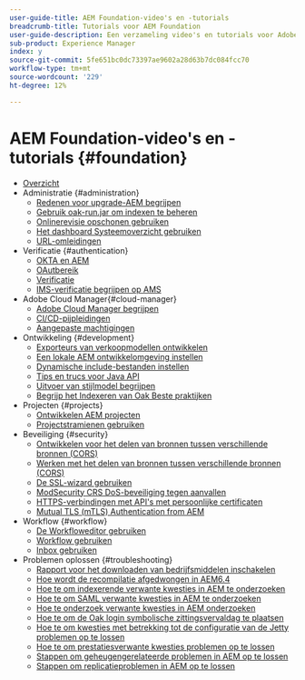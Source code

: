 ```yaml
---
user-guide-title: AEM Foundation-video's en -tutorials
breadcrumb-title: Tutorials voor AEM Foundation
user-guide-description: Een verzameling video's en tutorials voor Adobe Experience Manager Foundation.
sub-product: Experience Manager
index: y
source-git-commit: 5fe651bc0dc73397ae9602a28d63b7dc084fcc70
workflow-type: tm+mt
source-wordcount: '229'
ht-degree: 12%

---
```



# AEM Foundation-video&#39;s en -tutorials {#foundation}

+ [Overzicht](./overview.md)
+ Administratie {#administration}
   + [Redenen voor upgrade-AEM begrijpen](./administration/understand-reasons-to-upgrade.md)
   + [Gebruik oak-run.jar om indexen te beheren](./administration/use-oak-run-jar-to-manage-indexes.md)
   + [Onlinerevisie opschonen gebruiken](./administration/use-online-revision-clean-up.md)
   + [Het dashboard Systeemoverzicht gebruiken](./administration/use-the-system-overview-dashboard.md)
   + [URL-omleidingen](./administration/url-redirection.md)
+ Verificatie {#authentication}
   + [OKTA en AEM](authentication/okta-saml-integration.md)
   + [OAutbereik](authentication/oauth-code-sample-develop.md)
   + [Verificatie](authentication/authentication-support-article-understand.md)
   + [IMS-verificatie begrijpen op AMS](authentication/adobe-ims-authentication-technical-video-understand.md)
+ Adobe Cloud Manager{#cloud-manager}
   + [Adobe Cloud Manager begrijpen](./cloud-manager/understand-cloud-manager-for-aem.md)
   + [CI/CD-pijpleidingen](./cloud-manager/use-the-cicd-pipeline-in-cloud-manager-for-aem.md)
   + [Aangepaste machtigingen](./cloud-manager/cloud-permissions.md)
+ Ontwikkeling {#development}
   + [Exporteurs van verkoopmodellen ontwikkelen](./development/develop-sling-model-exporter.md)
   + [Een lokale AEM ontwikkelomgeving instellen](./development/set-up-a-local-aem-development-environment.md)
   + [Dynamische include-bestanden instellen](./development/set-up-sling-dynamic-include.md)
   + [Tips en trucs voor Java API](./development/understand-java-api-best-practices.md)
   + [Uitvoer van stijlmodel begrijpen](./development/understand-sling-model-exporter.md)
   + [Begrijp het Indexeren van Oak Beste praktijken](./development/understand-indexing-best-practices.md)
+ Projecten {#projects}
   + [Ontwikkelen AEM projecten](./projects/develop-aem-projects.md)
   + [Projectstramienen gebruiken](./projects/use-project-masters.md)
+ Beveiliging {#security}
   + [Ontwikkelen voor het delen van bronnen tussen verschillende bronnen (CORS)](./security/develop-for-cross-origin-resource-sharing.md)
   + [Werken met het delen van bronnen tussen verschillende bronnen (CORS)](./security/understand-cross-origin-resource-sharing.md)
   + [De SSL-wizard gebruiken](./security/use-the-ssl-wizard.md)
   + [ModSecurity CRS DoS-beveiliging tegen aanvallen](./security/modsecurity-crs-dos-attack-protection.md)
   + [HTTPS-verbindingen met API&#39;s met persoonlijke certificaten](./security/call-internal-apis-having-private-certificate.md)
   + [Mutual TLS (mTLS) Authentication from AEM](./security/mutual-tls-authentication.md)
+ Workflow {#workflow}
   + [De Workfloweditor gebruiken](./workflow/use-the-workflow-editor.md)
   + [Workflow gebruiken](./workflow/use-workflow.md)
   + [Inbox gebruiken](./workflow/use-the-inbox.md)
+ Problemen oplossen {#troubleshooting}
   + [Rapport voor het downloaden van bedrijfsmiddelen inschakelen](./troubleshooting/how-to-enable-asset-download-report.md)
   + [Hoe wordt de recompilatie afgedwongen in AEM6.4](./troubleshooting/how-to-force-recompilation.md)
   + [Hoe te om indexerende verwante kwesties in AEM te onderzoeken](./troubleshooting/how-to-investigate-indexing-related-issues.md)
   + [Hoe te om SAML verwante kwesties in AEM te onderzoeken](./troubleshooting/how-to-investigate-saml-related-issues.md)
   + [Hoe te onderzoek verwante kwesties in AEM onderzoeken](./troubleshooting/how-to-investigate-search-related-issues.md)
   + [Hoe te om de Oak login symbolische zittingsvervaldag te plaatsen](./troubleshooting/how-to-set-the-oak-login-token-session-expiration.md)
   + [Hoe te om kwesties met betrekking tot de configuratie van de Jetty problemen op te lossen](./troubleshooting/how-to-troubleshoot-issues-related-to-jetty-configuration.md)
   + [Hoe te om prestatiesverwante kwesties problemen op te lossen](./troubleshooting/how-to-troubleshoot-performance-related-issues.md)
   + [Stappen om geheugengerelateerde problemen in AEM op te lossen](./troubleshooting/steps-to-resolve-memory-related-issues.md)
   + [Stappen om replicatieproblemen in AEM op te lossen](./troubleshooting/steps-to-resolve-replication-issues.md)
